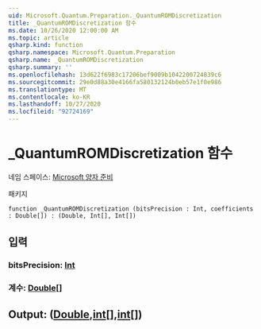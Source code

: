 ```yaml
---
uid: Microsoft.Quantum.Preparation._QuantumROMDiscretization
title: _QuantumROMDiscretization 함수
ms.date: 10/26/2020 12:00:00 AM
ms.topic: article
qsharp.kind: function
qsharp.namespace: Microsoft.Quantum.Preparation
qsharp.name: _QuantumROMDiscretization
qsharp.summary: ''
ms.openlocfilehash: 13d622f6983c17206bef9009b1042200724839c6
ms.sourcegitcommit: 29e0d88a30e4166fa580132124b0eb57e1f0e986
ms.translationtype: MT
ms.contentlocale: ko-KR
ms.lasthandoff: 10/27/2020
ms.locfileid: "92724169"
---
```

# <a name="_quantumromdiscretization-function"></a>_QuantumROMDiscretization 함수

네임 스페이스: [Microsoft 양자 준비](xref:Microsoft.Quantum.Preparation)

패키지 [](https://nuget.org/packages/)




```qsharp
function _QuantumROMDiscretization (bitsPrecision : Int, coefficients : Double[]) : (Double, Int[], Int[])
```


## <a name="input"></a>입력

### <a name="bitsprecision--int"></a>bitsPrecision: [Int](xref:microsoft.quantum.lang-ref.int)




### <a name="coefficients--double"></a>계수: [Double](xref:microsoft.quantum.lang-ref.double)[]





## <a name="output--doubleintint"></a>Output: ([Double](xref:microsoft.quantum.lang-ref.double),[int](xref:microsoft.quantum.lang-ref.int)[],[int](xref:microsoft.quantum.lang-ref.int)[])

